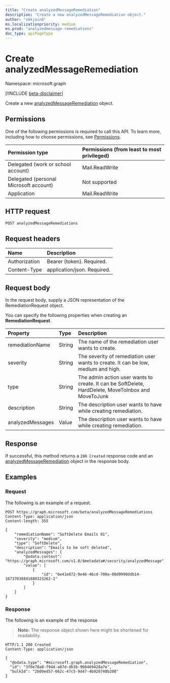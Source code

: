 ```yaml
---
title: "Create analyzedMessageRemediation"
description: "Create a new analyzedMessageRemediation object."
author: "smkjain8"
ms.localizationpriority: medium
ms.prod: "analyzedmessage-remediations"
doc_type: apiPageType
---
```


# Create analyzedMessageRemediation
Namespace: microsoft.graph

[!INCLUDE [beta-disclaimer](../../includes/beta-disclaimer.md)]

Create a new [analyzedMessageRemediation](../resources/analyzedmessageremediation.md) object.

## Permissions
One of the following permissions is required to call this API. To learn more, including how to choose permissions, see [Permissions](/graph/permissions-reference).

|Permission type|Permissions (from least to most privileged)|
|:---|:---|
|Delegated (work or school account)|Mail.ReadWrite|
|Delegated (personal Microsoft account)|Not supported|
|Application|Mail.ReadWrite	|

## HTTP request

<!-- {
  "blockType": "ignored"
}
-->
``` http
POST analyzedMessageRemediations
```

## Request headers
|Name|Description|
|:---|:---|
|Authorization|Bearer {token}. Required.|
|Content-Type|application/json. Required.|

## Request body
In the request body, supply a JSON representation of the RemediationRequest object.

You can specify the following properties when creating an **RemediationRequest**.

|Property|Type|Description|
|:---|:---|:---|
|remediationName|String|The name of the remediation user wants to create.|
|severity|String|The severity of remediation user wants to create. It can be low, medium and high.|
|type|String|The admin action user wants to create. It can be SoftDelete, HardDelete, MoveToInbox and MoveToJunk|
|description|String|The description user wants to have while creating remediation.|
|analyzedMessages|Value|The description user wants to have while creating remediation.|



## Response

If successful, this method returns a `200 Created` response code and an [analyzedMessageRemediation](../resources/analyzedmessageremediation.md) object in the response body.

## Examples

### Request
The following is an example of a request.
<!-- {
  "blockType": "request",
  "name": "create_analyzedmessageremediation_from_analyzedmessageremediations"
}
-->
``` http
POST https://graph.microsoft.com/beta/analyzedMessageRemediations
Content-Type: application/json
Content-length: 355

{
	"remediationName": "SoftDelete Emails 01",
	"severity": "medium",
	"type": "SoftDelete",
	"description": "Emails to be soft deleted",
	"analyzedMessages": {
		"@odata.context": "https://graph.microsoft.com/v1.0/$metadata#/security/analyzedMessage",
		"value": [
			{
				"id": "6e41e872-9e46-46cd-700a-08d9990ddb14-16737038841889323262-1"
			}
		]
	}
}
```


### Response
The following is an example of the response
>**Note:** The response object shown here might be shortened for readability.
<!-- {
  "blockType": "response",
  "truncated": true,
  "@odata.type": "microsoft.graph.analyzedMessageRemediation"
}
-->
``` http
HTTP/1.1 200 Created
Content-Type: application/json

{
  "@odata.type": "#microsoft.graph.analyzedMessageRemediation",
  "id": "3f0e78a8-f94d-a87d-db3b-960469428a7e",
  "bulkId": "2b09ed57-662c-47c5-9d47-4b920748b208"
}
```

